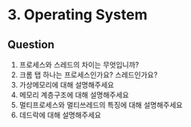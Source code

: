 # 3. Operating System
## Question
1. 프로세스와 스레드의 차이는 무엇입니까?
2. 크롬 탭 하나는 프로세스인가요? 스레드인가요?
3. 가상메모리에 대해 설명해주세요
4. 메모리 계층구조에 대해 설명해주세요
5. 멀티프로세스와 멀티쓰레드의 특징에 대해 설명해주세요
6. 데드락에 대해 설명해주세요